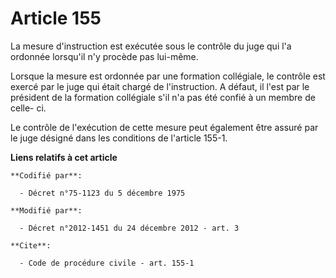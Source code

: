 # Article 155

La mesure d'instruction est exécutée sous le contrôle du juge qui l'a ordonnée lorsqu'il n'y procède pas lui-même. 

Lorsque la mesure est ordonnée par une formation collégiale, le contrôle est exercé par le juge qui était chargé de
l'instruction. A défaut, il l'est par le président de la formation collégiale s'il n'a pas été confié à un membre de celle-
ci. 

Le contrôle de l'exécution de cette mesure peut également être assuré par le juge désigné dans les conditions de l'article
155-1.

**Liens relatifs à cet article**

	**Codifié par**:

	  - Décret n°75-1123 du 5 décembre 1975

	**Modifié par**:

	  - Décret n°2012-1451 du 24 décembre 2012 - art. 3

	**Cite**:

	  - Code de procédure civile - art. 155-1
